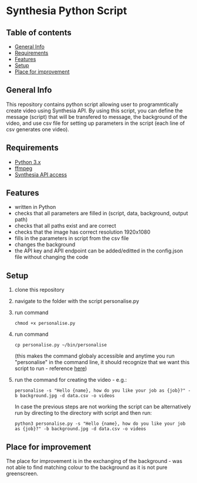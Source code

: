 # Synthesia Python Script

## Table of contents
* [General Info](#general-info)
* [Requirements](#requirements)
* [Features](#features)
* [Setup](#setup)
* [Place for improvement](#place-for-improvement)


## General Info
This repository contains python script allowing user to programmtically create video using Synthesia API. 
By using this script, you can define the message (script) that will be transfered to message, the background 
of the video, and use csv file for setting up parameters in the script (each line of csv generates one video).


## Requirements
* [Python 3.x](https://www.python.org/downloads/)
* [ffmpeg](https://ffmpeg.org/download.html)
* [Synthesia API access](https://www.synthesia.io/apo)


## Features
* written in Python
* checks that all parameters are filled in (script, data, background, output path)
* checks that all paths exist and are correct
* checks that the image has correct resolution 1920x1080
* fills in the parameters in script from the csv file
* changes the background
* the API key and APII endpoint can be added/editted in the config.json file without changing the code


## Setup
1. clone this repository
2. navigate to the folder with the script personalise.py
3. run command
   ```
   chmod +x personalise.py
   ```
4. run command 
   ```
   cp personalise.py ~/bin/personalise
   ```
   (this makes the command globaly accessible and anytime you run "personalise" in the command line, 
   it should recognize that we want this script to run - reference [here](https://gist.github.com/umangahuja1/51da3a453803f1f67f4eee5de129d4db))
5. run the command for creating the video - e.g.:
   ```
   personalise -s "Hello {name}, how do you like your job as {job}?" -b background.jpg -d data.csv -o videos
   ```
   
   In case the previous steps are not working the script can be alternatively run by directing to the directory with script and then run:
   ```
   python3 personalise.py -s "Hello {name}, how do you like your job as {job}?" -b background.jpg -d data.csv -o videos
   ```


## Place for improvement
The place for improvement is in the exchanging of the background - was not able to find matching colour to the background as it is not pure greenscreen.
